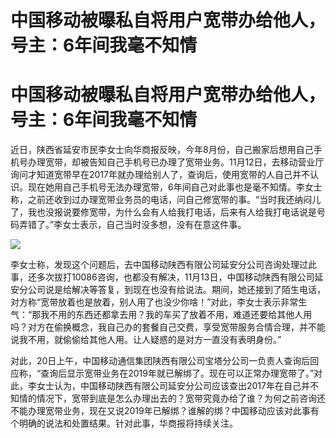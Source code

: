 # 中国移动被曝私自将用户宽带办给他人，号主：6年间我毫不知情

# 中国移动被曝私自将用户宽带办给他人，号主：6年间我毫不知情

近日，陕西省延安市民李女士向华商报反映，今年8月份，自己搬家后想用自己手机号办理宽带，却被告知自己手机号已办理了宽带业务。11月12日，去移动营业厅询问才知道宽带早在2017年就办理给别人了，查询后，使用宽带的人自己并不认识。现在她用自己手机号无法办理宽带，6年间自己对此事也是毫不知情。李女士称，之前还收到过办理宽带业务员的电话，问自己修宽带的事。“当时我还纳闷儿了，我也没报说要修宽带，为什么会有人给我打电话，后来有人给我打电话说是号码弄错了。”李女士表示，自己当时没多想，没有在意这件事。

![](https://inews.gtimg.com/om_bt/OAo9AxF4PzuxmDmuh6fuTQd7Oafs1xVKrRpeFUHA7WE_gAA/1000)

李女士称，发现这个问题后，去中国移动陕西有限公司延安分公司咨询处理过此事，还多次拔打10086咨询，也都没有解决，11月13日，中国移动陕西有限公司延安分公司说是给解决等答复，到现在也没有给说法。期间，她还接到了陌生电话，对方称“宽带放着也是放着，别人用了也没少你啥！”对此，李女士表示非常生气：“那我不用的东西还都拿去用？我的车买了放着不用，难道还要给其他人用吗？对方在偷换概念，我自己办的套餐自己交费，享受宽带服务合情合理，并不能说我不用，就偷偷给其他人用。让人疑惑的是对方一直没有表明身份。”

对此，20日上午，中国移动通信集团陕西有限公司宝塔分公司一负责人查询后回应称，“查询后显示宽带业务在2019年就已解绑了。现在可以正常办理宽带了。”对此，李女士认为，中国移动陕西有限公司延安分公司应该查出2017年在自己并不知情的情况下，宽带到底是怎么办理出去的？宽带究竟办给了谁？为何之前咨询还不能办理宽带业务，现在又说2019年已解绑？谁解的绑？中国移动应该对此事有个明确的说法和处置结果。针对此事，华商报将持续关注。

